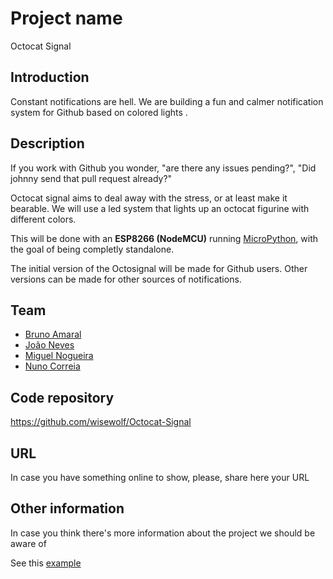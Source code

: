 # Project name

Octocat Signal

## Introduction

Constant notifications are hell. We are building a fun and calmer notification system for Github based on colored lights .

## Description

If you work with Github you wonder, "are there any issues pending?", "Did johnny send that pull request already?"

Octocat signal aims to deal away with the stress, or at least make it bearable. We will use a led system that lights up an  octocat figurine with different colors.

This will be done with an **ESP8266 (NodeMCU)** running [MicroPython](https://micropython.org/), with the goal of being completly standalone.

The initial version of the Octosignal will be made for Github users. Other versions can be made for other sources of notifications.

## Team

 * [Bruno Amaral](https://pixels.camp/brunoamaral)
 * [João Neves](https://pixels.camp/jneves)
 * [Miguel Nogueira](https://pixels.camp/madril)
 * [Nuno Correia](https://pixels.camp/wisewolf)

## Code repository

https://github.com/wisewolf/Octocat-Signal

## URL

In case you have something online to show, please, share here your URL

## Other information

In case you think there's more information about the project we should be aware of

See this [example][1]

[1]: nobull_bot.md
